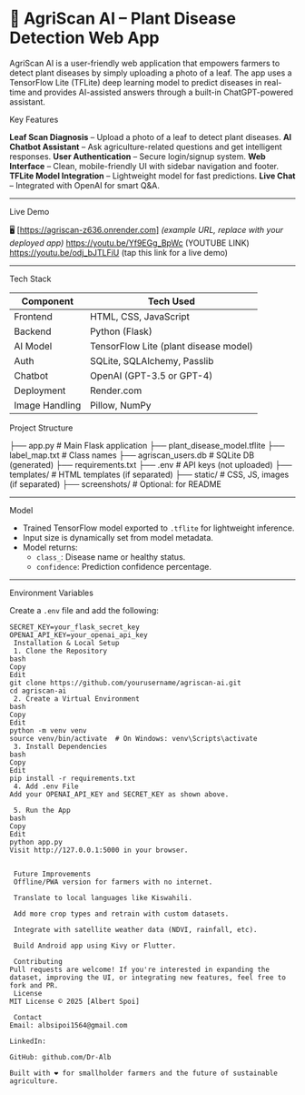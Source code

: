 
# 🌱 AgriScan AI – Plant Disease Detection Web App

AgriScan AI is a user-friendly web application that empowers farmers to detect plant diseases by simply uploading a photo of a leaf. The app uses a TensorFlow Lite (TFLite) deep learning model to predict diseases in real-time and provides AI-assisted answers through a built-in ChatGPT-powered assistant.

 Key Features

 **Leaf Scan Diagnosis** – Upload a photo of a leaf to detect plant diseases.
 **AI Chatbot Assistant** – Ask agriculture-related questions and get intelligent responses.
   **User Authentication** – Secure login/signup system.
   **Web Interface** – Clean, mobile-friendly UI with sidebar navigation and footer.
   **TFLite Model Integration** – Lightweight model for fast predictions.
   **Live Chat** – Integrated with OpenAI for smart Q&A.

---

 Live Demo

🖥 [https://agriscan-z636.onrender.com] *(example URL, replace with your deployed app)*
https://youtu.be/Yf9EGg_BpWc (YOUTUBE LINK)
https://youtu.be/odj_bJTLFiU  (tap this link for a live demo)

---


 Tech Stack

| Component       | Tech Used                            |
|-----------------|---------------------------------------|
| Frontend        | HTML, CSS, JavaScript                 |
| Backend         | Python (Flask)                        |
| AI Model        | TensorFlow Lite (plant disease model) |
| Auth            | SQLite, SQLAlchemy, Passlib           |
| Chatbot         | OpenAI (GPT-3.5 or GPT-4)             |
| Deployment      | Render.com                            |
| Image Handling  | Pillow, NumPy                         |

 Project Structure

├── app.py # Main Flask application
├── plant_disease_model.tflite
├── label_map.txt # Class names
├── agriscan_users.db # SQLite DB (generated)
├── requirements.txt
├── .env # API keys (not uploaded)
├── templates/ # HTML templates (if separated)
├── static/ # CSS, JS, images (if separated)
├── screenshots/ # Optional: for README

---

 Model

- Trained TensorFlow model exported to `.tflite` for lightweight inference.
- Input size is dynamically set from model metadata.
- Model returns:
  - `class_`: Disease name or healthy status.
  - `confidence`: Prediction confidence percentage.

---

 Environment Variables

Create a `.env` file and add the following:

```env
SECRET_KEY=your_flask_secret_key
OPENAI_API_KEY=your_openai_api_key
 Installation & Local Setup
 1. Clone the Repository
bash
Copy
Edit
git clone https://github.com/yourusername/agriscan-ai.git
cd agriscan-ai
 2. Create a Virtual Environment
bash
Copy
Edit
python -m venv venv
source venv/bin/activate  # On Windows: venv\Scripts\activate
 3. Install Dependencies
bash
Copy
Edit
pip install -r requirements.txt
 4. Add .env File
Add your OPENAI_API_KEY and SECRET_KEY as shown above.

 5. Run the App
bash
Copy
Edit
python app.py
Visit http://127.0.0.1:5000 in your browser.


 Future Improvements
 Offline/PWA version for farmers with no internet.

 Translate to local languages like Kiswahili.

 Add more crop types and retrain with custom datasets.

 Integrate with satellite weather data (NDVI, rainfall, etc).

 Build Android app using Kivy or Flutter.

 Contributing
Pull requests are welcome! If you're interested in expanding the dataset, improving the UI, or integrating new features, feel free to fork and PR.
 License
MIT License © 2025 [Albert Spoi]

 Contact
Email: albsipoi1564@gmail.com

LinkedIn: 

GitHub: github.com/Dr-Alb

Built with ❤️ for smallholder farmers and the future of sustainable agriculture.
